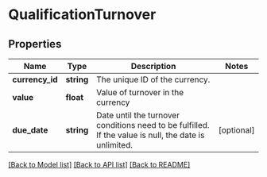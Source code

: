 # QualificationTurnover

## Properties
Name | Type | Description | Notes
------------ | ------------- | ------------- | -------------
**currency_id** | **string** | The unique ID of the currency. | 
**value** | **float** | Value of turnover in the currency | 
**due_date** | **string** | Date until the turnover conditions need to be fulfilled. If the value is null, the date is unlimited. | [optional] 

[[Back to Model list]](../../README.md#documentation-for-models) [[Back to API list]](../../README.md#documentation-for-api-endpoints) [[Back to README]](../../README.md)


